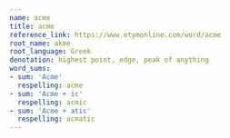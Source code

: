 ```yaml
---
name: acme
title: acme
reference_link: https://www.etymonline.com/word/acme
root_name: akme
root_language: Greek
denotation: highest point, edge, peak of anything
word_sums:
- sum: 'Acme'
  respelling: acme
- sum: 'Acme + ic'
  respelling: acmic
- sum: 'Acme + atic'
  respelling: acmatic
---
```

